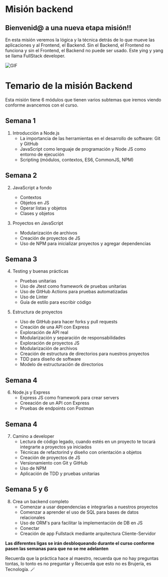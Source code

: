 # Misión backend

## Bienvenid@ a una nueva etapa misión!!


En esta misión veremos la lógica y la técnica detrás de lo que mueve las aplicaciones y al Frontend, el Backend. Sin el Backend, el Frontend no funciona y sin el Frontend, el Backend no puede ser usado. Este ying y yang se llama FullStack developer. 

![GIF](https://c.tenor.com/gI1CoSP-3R8AAAAM/front.gif)

# Temario de la misión Backend

Esta misión tiene 6 módulos que tienen varios subtemas que iremos viendo conforme avancemos con el curso.

## Semana 1

1. Introducción a Node.js
    - La importancia de las herramientas en el desarrollo de software: Git y GitHub
    - JavaScript como lenguaje de programación y Node JS como entorno de ejecución
    - Scripting (módulos, contextos, ES6, CommonJS, NPM)
    
## Semana 2

2. JavaScript a fondo
    - Contextos
    - Objetos en JS
    - Operar listas y objetos
    - Clases y objetos
    
3. Proyectos en JavaScript
    - Modularización de archivos
    - Creación de proyectos de JS
    - Uso de NPM para inicializar proyectos y agregar dependencias
    
## Semana 3
    
4. Testing y buenas prácticas
    - Pruebas unitarias
    - Uso de Jtest como framework de pruebas unitarias
    - Uso de GitHub Actions para pruebas automatizadas
    - Uso de Linter
    - Guía de estilo para escribir código
    
5. Estructura de proyectos
    - Uso de GitHub para hacer forks y pull requests
    - Creación de una API con Express
    - Exploración de API real
    - Modularización y separación de responsabilidades
    - Exploración de proyectos JS
    - Modularización de archivos
    - Creación de estructura de directorios para nuestros proyectos
    - TDD para diseño de software
    - Modelo de estructuración de directorios
    
## Semana 4
    
6. Node.js y Express
    - Express JS como framework para crear servers
    - Creeación de un API con Express
    - Pruebas de endpoints con Postman
    
## Semana 4
    
7. Camino a developer
    - Lectura de código legado, cuando estés en un proyecto te tocará integrarte a proyectos ya iniciados
    - Técnicas de refactorind y diseño con orientación a objetos
    - Creación de proyectos de JS
    - Versionamiento con Git y GitHub
    - Uso de NPM
    - Aplicación de TDD y pruebas unitarias
 
## Semana 5 y 6
    
8. Crea un backend completo
    - Comenzar a usar dependencias e integrarlas a nuestros proyectos
    - Comenzar a aprender el uso de SQL para bases de datos relacionales
    - Uso de ORM's para facilitar la implementación de DB en JS
    - Conectar
    - Creación de app Fullstack mediante arquitectura Cliente-Servidor
    
**Las diferentes ligas se irán desbloqueando durante el curso conforme pasen las semanas para que no se me adelanten**

Recuerda que la práctica hace al maestro, recuerda que no hay preguntas tontas, lo tonto es no preguntar y Recuerda que esto no es Brujería, es Tecnología. 🪄

